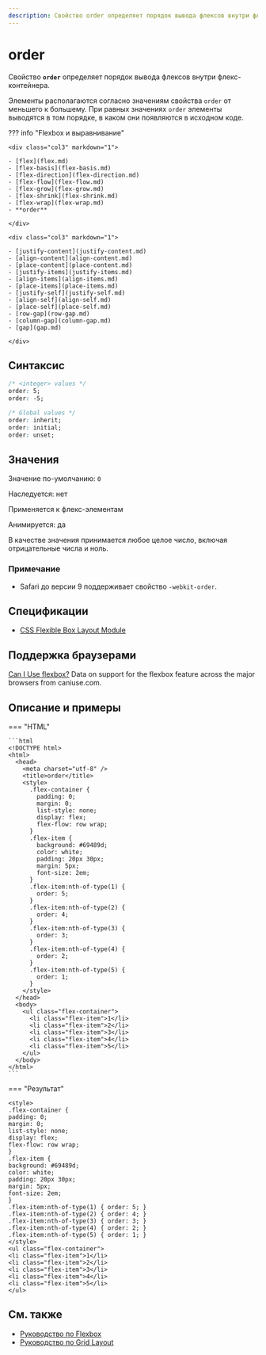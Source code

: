 ```yaml
---
description: Свойство order определяет порядок вывода флексов внутри флекс-контейнера
---
```


# order

Свойство **`order`** определяет порядок вывода флексов внутри флекс-контейнера.

Элементы располагаются согласно значениям свойства `order` от меньшего к большему. При равных значениях `order` элементы выводятся в том порядке, в каком они появляются в исходном коде.

??? info "Flexbox и выравнивание"

    <div class="col3" markdown="1">

    - [flex](flex.md)
    - [flex-basis](flex-basis.md)
    - [flex-direction](flex-direction.md)
    - [flex-flow](flex-flow.md)
    - [flex-grow](flex-grow.md)
    - [flex-shrink](flex-shrink.md)
    - [flex-wrap](flex-wrap.md)
    - **order**

    </div>

    <div class="col3" markdown="1">

    - [justify-content](justify-content.md)
    - [align-content](align-content.md)
    - [place-content](place-content.md)
    - [justify-items](justify-items.md)
    - [align-items](align-items.md)
    - [place-items](place-items.md)
    - [justify-self](justify-self.md)
    - [align-self](align-self.md)
    - [place-self](place-self.md)
    - [row-gap](row-gap.md)
    - [column-gap](column-gap.md)
    - [gap](gap.md)

    </div>

## Синтаксис

```css
/* <integer> values */
order: 5;
order: -5;

/* Global values */
order: inherit;
order: initial;
order: unset;
```

## Значения

Значение по-умолчанию: `0`

Наследуется: нет

Применяется к флекс-элементам

Анимируется: да

В качестве значения принимается любое целое число, включая отрицательные числа и ноль.

### Примечание

- Safari до версии 9 поддерживает свойство `-webkit-order`.

## Спецификации

- [CSS Flexible Box Layout Module](https://www.w3.org/TR/css-flexbox/#propdef-order)

## Поддержка браузерами

<p class="ciu_embed" data-feature="flexbox" data-periods="future_1,current,past_1,past_2">
  <a href="http://caniuse.com/#feat=flexbox">Can I Use flexbox?</a> Data on support for the flexbox feature across the major browsers from caniuse.com.
</p>

## Описание и примеры

=== "HTML"

    ```html
    <!DOCTYPE html>
    <html>
      <head>
        <meta charset="utf-8" />
        <title>order</title>
        <style>
          .flex-container {
            padding: 0;
            margin: 0;
            list-style: none;
            display: flex;
            flex-flow: row wrap;
          }
          .flex-item {
            background: #69489d;
            color: white;
            padding: 20px 30px;
            margin: 5px;
            font-size: 2em;
          }
          .flex-item:nth-of-type(1) {
            order: 5;
          }
          .flex-item:nth-of-type(2) {
            order: 4;
          }
          .flex-item:nth-of-type(3) {
            order: 3;
          }
          .flex-item:nth-of-type(4) {
            order: 2;
          }
          .flex-item:nth-of-type(5) {
            order: 1;
          }
        </style>
      </head>
      <body>
        <ul class="flex-container">
          <li class="flex-item">1</li>
          <li class="flex-item">2</li>
          <li class="flex-item">3</li>
          <li class="flex-item">4</li>
          <li class="flex-item">5</li>
        </ul>
      </body>
    </html>
    ```

=== "Результат"

    <style>
    .flex-container {
    padding: 0;
    margin: 0;
    list-style: none;
    display: flex;
    flex-flow: row wrap;
    }
    .flex-item {
    background: #69489d;
    color: white;
    padding: 20px 30px;
    margin: 5px;
    font-size: 2em;
    }
    .flex-item:nth-of-type(1) { order: 5; }
    .flex-item:nth-of-type(2) { order: 4; }
    .flex-item:nth-of-type(3) { order: 3; }
    .flex-item:nth-of-type(4) { order: 2; }
    .flex-item:nth-of-type(5) { order: 1; }
    </style>
    <ul class="flex-container">
    <li class="flex-item">1</li>
    <li class="flex-item">2</li>
    <li class="flex-item">3</li>
    <li class="flex-item">4</li>
    <li class="flex-item">5</li>
    </ul>

## См. также

- [Руководство по Flexbox](/flex/)
- [Руководство по Grid Layout](/grid/)
